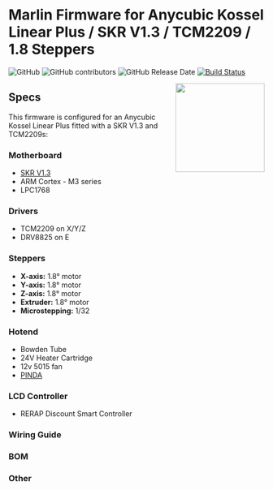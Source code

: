 # Marlin Firmware for Anycubic Kossel Linear Plus / SKR V1.3 / TCM2209 / 1.8 Steppers

![GitHub](https://img.shields.io/github/license/marlinfirmware/marlin.svg)
![GitHub contributors](https://img.shields.io/github/contributors/marlinfirmware/marlin.svg)
![GitHub Release Date](https://img.shields.io/github/release-date/marlinfirmware/marlin.svg)
[![Build Status](https://github.com/MarlinFirmware/Marlin/workflows/CI/badge.svg?branch=bugfix-2.0.x)](https://github.com/MarlinFirmware/Marlin/actions)

<img align="right" width=175 src="buildroot/share/pixmaps/logo/marlin-250.png" />

## Specs

This firmware is configured for an Anycubic Kossel Linear Plus fitted with a SKR V1.3 and TCM2209s:

### Motherboard
* [SKR V1.3](https://github.com/bigtreetech/BIGTREETECH-SKR-V1.3)
* ARM Cortex - M3 series
* LPC1768

### Drivers
* TCM2209 on X/Y/Z
* DRV8825 on E

### Steppers
* **X-axis:** 1.8° motor
* **Y-axis:** 1.8° motor
* **Z-axis:** 1.8° motor
* **Extruder:** 1.8° motor
* **Microstepping:** 1/32

### Hotend
 * Bowden Tube
 * 24V Heater Cartridge
 * 12v 5015 fan
 * [PINDA](https://www.prusa3d.com)


### LCD Controller
* RERAP Discount Smart Controller

### Wiring Guide

### BOM

### Other

